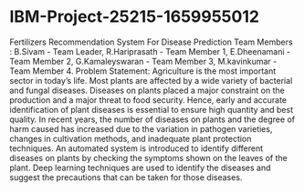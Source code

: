 # IBM-Project-25215-1659955012
Fertilizers Recommendation System For Disease Prediction
Team Members : 
  B.Sivam - Team Leader, 
  R.Hariprasath - Team Member 1,
  E.Dheenamani - Team Member 2,
  G.Kamaleyswaran - Team Member 3,
  M.kavinkumar - Team Member 4. 
 Problem Statement:
      Agriculture is the most important sector in today’s life. Most plants are affected by a wide variety of bacterial and fungal diseases. Diseases on plants placed a major constraint on the production and a major threat to food security. Hence, early and accurate identification of plant diseases is essential to ensure high quantity and best quality. In recent years, the number of diseases on plants and the degree of harm caused has increased due to the variation in pathogen varieties, changes in cultivation methods, and inadequate plant protection techniques. An automated system is introduced to identify different diseases on plants by checking the symptoms shown on the leaves of the plant. Deep learning techniques are used to identify the diseases and suggest the precautions that can be taken for those diseases. 
